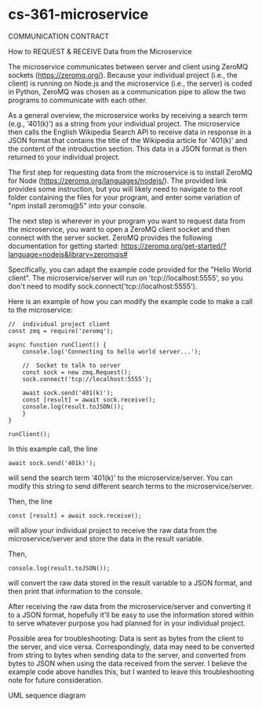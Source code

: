 # cs-361-microservice

COMMUNICATION CONTRACT

How to REQUEST & RECEIVE Data from the Microservice

The microservice communicates between server and client using ZeroMQ sockets (https://zeromq.org/). Because your individual project (i.e., the client) is running on Node.js and the microservice (i.e., the server) is coded in Python, ZeroMQ was chosen as a communication pipe to allow the two programs to communicate with each other.

As a general overview, the microservice works by receiving a search term (e.g., '401(k)') as a string from your individual project. The microservice then calls the English Wikipedia Search API to receive data in response in a JSON format that contains the title of the Wikipedia article for '401(k)' and the content of the introduction section. This data in a JSON format is then returned to your individual project.

The first step for requesting data from the microservice is to install ZeroMQ for Node (https://zeromq.org/languages/nodejs/). The provided link provides some instruction, but you will likely need to navigate to the root folder containing the files for your program, and enter some variation of "npm install zeromq@5" into your console.

The next step is wherever in your program you want to request data from the microservice, you want to open a ZeroMQ client socket and then connect with the server socket. ZeroMQ provides the following documentation for getting started:
https://zeromq.org/get-started/?language=nodejs&library=zeromqjs#

Specifically, you can adapt the example code provided for the "Hello World client". The microservice/server will run on 'tcp://localhost:5555', so you don't need to modify sock.connect('tcp://localhost:5555').

Here is an example of how you can modify the example code to make a call to the microservice:

	//  individual project client
	const zmq = require('zeromq');

	async function runClient() {
		console.log('Connecting to hello world server...');

		//  Socket to talk to server
		const sock = new zmq.Request();
		sock.connect('tcp://localhost:5555');

		await sock.send('401(k)');
		const [result] = await sock.receive();
		console.log(result.toJSON());
		}
	}

	runClient();

In this example call, the line
		
	await sock.send('401k)');

will send the search term '401(k)' to the microservice/server. You can modify this string to send different search terms to the microservice/server.

Then, the line

	const [result] = await sock.receive();
	
will allow your individual project to receive the raw data from the microservice/server and store the data in the result variable.

Then,

	console.log(result.toJSON());
	
will convert the raw data stored in the result variable to a JSON format, and then print that information to the console.

After receiving the raw data from the microservice/server and converting it to a JSON format, hopefully it'll be easy to use the information stored within to serve whatever purpose you had planned for in your individual project.

Possible area for troubleshooting: Data is sent as bytes from the client to the server, and vice versa. Correspondingly, data may need to be converted from string to bytes when sending data to the server, and converted from bytes to JSON when using the data received from the server. I believe the example code above handles this, but I wanted to leave this troubleshooting note for future consideration.

UML sequence diagram

